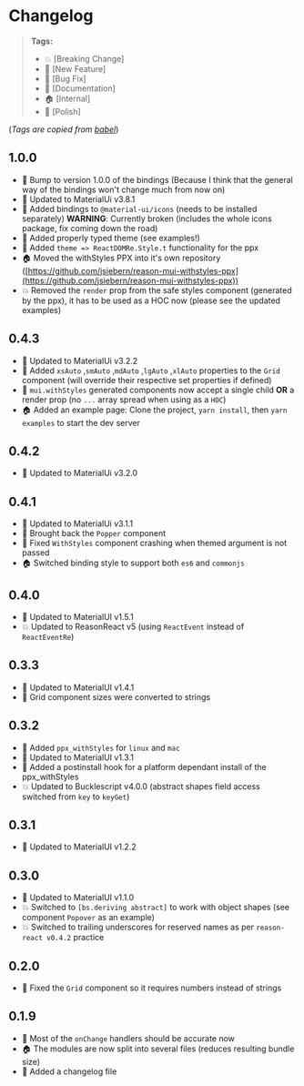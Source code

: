# Changelog

> **Tags:**
> - :boom:       [Breaking Change]
> - :rocket:     [New Feature]
> - :bug:        [Bug Fix]
> - :memo:       [Documentation]
> - :house:      [Internal]
> - :nail_care:  [Polish]

(_Tags are copied from [babel](https://github.com/babel/babel/blob/master/CHANGELOG.md)_)

## 1.0.0
* :rocket: Bump to version 1.0.0 of the bindings (Because I think that the general way of the bindings won't change much from now on)
* :rocket: Updated to MaterialUi v3.8.1
* :rocket: Added bindings to `@material-ui/icons` (needs to be installed separately) **WARNING**: Currently broken (includes the whole icons package, fix coming down the road)
* :rocket: Added properly typed theme (see examples!)
* :rocket: Added `theme => ReactDOMRe.Style.t` functionality for the ppx
* :house: Moved the withStyles PPX into it's own repository ([https://github.com/jsiebern/reason-mui-withstyles-ppx](https://github.com/jsiebern/reason-mui-withstyles-ppx))
* :boom: Removed the `render` prop from the safe styles component (generated by the ppx), it has to be used as a HOC now (please see the updated examples)

## 0.4.3
* :rocket: Updated to MaterialUi v3.2.2
* :rocket: Added `xsAuto` ,`smAuto` ,`mdAuto` ,`lgAuto` ,`xlAuto` properties to the `Grid` component (will override their respective set properties if defined)
* :rocket: `mui.withStyles` generated components now accept a single child **OR** a render prop (no `...` array spread when using as a `HOC`)
* :house: Added an example page: Clone the project, `yarn install`, then `yarn examples` to start the dev server


## 0.4.2
* :rocket: Updated to MaterialUi v3.2.0

## 0.4.1
* :rocket: Updated to MaterialUi v3.1.1
* :bug: Brought back the `Popper` component
* :bug: Fixed `WithStyles` component crashing when themed argument is not passed
* :house: Switched binding style to support both `es6` and `commonjs`

## 0.4.0
* :rocket: Updated to MaterialUI v1.5.1
* :boom: Updated to ReasonReact v5 (using `ReactEvent` instead of `ReactEventRe`)

## 0.3.3
* :rocket: Updated to MaterialUI v1.4.1
* :bug: Grid component sizes were converted to strings

## 0.3.2
* :rocket: Added `ppx_withStyles` for `linux` and `mac`
* :rocket: Updated to MaterialUI v1.3.1
* :rocket: Added a postinstall hook for a platform dependant install of the ppx_withStyles
* :boom: Updated to Bucklescript v4.0.0 (abstract shapes field access switched from `key` to `keyGet`)

## 0.3.1
* :rocket: Updated to MaterialUI v1.2.2

## 0.3.0
* :rocket: Updated to MaterialUI v1.1.0
* :boom: Switched to `[bs.deriving abstract]` to work with object shapes (see component `Popover` as an example)
* :boom: Switched to trailing underscores for reserved names as per `reason-react v0.4.2` practice

## 0.2.0
* :bug: Fixed the `Grid` component so it requires numbers instead of strings

## 0.1.9

* :rocket: Most of the `onChange` handlers should be accurate now
* :house: The modules are now split into several files (reduces resulting bundle size)
* :memo: Added a changelog file
